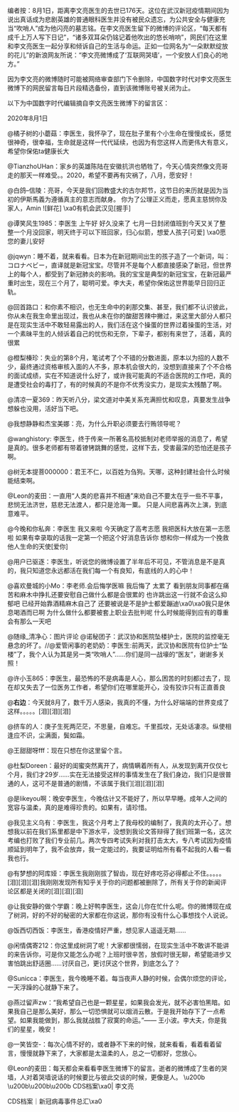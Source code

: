 编者按：8月1日，距离李文亮医生的去世已176天。这位在武汉新冠疫情期间因为说出真话成为悲剧英雄的普通眼科医生并没有被民众遗忘，为公共安全与健康充当“吹哨人”成为他闪亮的墓志铭。在李文亮医生留下的微博的评论区，“每天都有成千上万人写下日记”，“诸多双耳朵仍铭记着他吹出的悠长哨响”，网民们在这里和李文亮医生一起分享和倾诉自己的生活与命运。正如一位网名为“一朵默默绽放的花儿”的新浪网友所说：“李文亮微博成了‘互联网哭墙’，一个安放人们良心的地方。”

因为李文亮的微博随时可能被网络审查部门下令删除，中国数字时代对李文亮医生微博下的网民留言每日片段精选备份，直到该微博账号被关闭为止。 

以下为中国数字时代编辑摘自李文亮医生微博下的留言区：

2020年8月1日

@橘子树的小蘑菇：李医生，我怀孕了，现在肚子里有个小生命在慢慢成长，感觉很神奇，很幸福，生命就是这样一代代延续，也因为有您这样人而更伟大有意义，希望你保佑ta健康长大

@TianzhoUHan：家乡的英雄陈陆在安徽抗洪也牺牲了，今天心情突然像文亮哥走的那天一样难受。。2020，希望不要再有灾祸了，八月，愿安好！

@白鸽&#8211;信陵：亮哥，今天是我们回教盛大的古尔邦节，这节日的来历就是因为当初的伊斯馬義为遵循真主的意志而献身。 你为了公理正义而走，愿真主慈悯你及家人，Amin ![鲜花] \xa0有机会武汉见[握手]

@谭笑风生1985：李医生 上午好 好久没来了 七月一日封闭值班到今天又关了整整一个月没回家，明天终于可以下班回家，归心似箭，想爱人孩子[可爱] \xa0愿您的妻儿安好

@jqwyn：睡不着，就来看看。日本为在新冠期间出生的孩子造了一个新词，叫：コロナベビー，直译就是新冠宝宝。尽管并不是每个人都直接感染了新冠，但世界上的每个人，都受到了新冠肺炎的影响。我的宝宝是典型的新冠宝宝，在新冠最严重时出生，现在三个月了，聪明可爱。李大夫，希望你保佑这世界能早日回归正轨。

@回首路口：和你素不相识，也无生命中的刹那交集、甚至，我们都不认识彼此，你从未在我生命里出现过，我也从未在你的酸甜苦辣中撇过，来这里大部分人都只是在现实生活中不敢轻易露出的人，我们活在这个操蛋的世界过着操蛋的生活，对一个素昧平生的人倾诉着自己的忧伤和无奈，下辈子，都别有来世了，活着，真的很累

@橙梨榛珍：失业的第8个月，笔试考了个不错的分数进面，原本以为招的人数不少，最终通过资格审核入面的人不多，原本机会很大的，没想到直接来了个不合格的面试成绩，实在不知道说什么好了，或许我可能真的不适合医院的工作吧，真的是遭受社会的毒打了，有的时候真的不是你不优秀没实力，是现实太残酷了啊。

@清凉一夏369：昨天听八分，梁文道对中美关系充满担忧和叹息，真要发生战争想躲也没用，活好当下吧。

@我想静静和杰宝美娜：亮，为什么升职必须要去行贿领导呢？

@wanghistory: 李医生，终于传来一所著名高校抵制对老师举报的消息了，希望是真的。很多老师都有带着镣铐跳舞的感觉，这样下去，受害最深的恐怕还是孩子啊。

@树无本提菩000000：君王不仁，以百姓为刍狗。天哪，这种封建社会什么时候能结束啊。

@Leon的麦田：一直用“人类的悲喜并不相通”来劝自己不要太在乎一些不平事，悲悯无法济世，慈悲无法渡人，都只是沧海一粟。 只是人间悲喜再次上演，到底意难平。

@今晚和你私奔：李医生 我又来啦 今天确定了高考志愿 我把医科大放在第一志愿啦 如果有幸录取的话我一定第一个把这个好消息告诉你 想和你一样成为一个挽救他人生命的天使[爱你]

@用户已驱逐：李医生，听说您的微博设置了半年后不可见，不管消息是不是真的，我只知道您永远都活在我们每一个有良知，有底线的人的心中！

@喜欢曼城的小Mo：李老师.会后悔学医嘛 我后悔了 太累了 看到朋友同事都在痛苦和麻木中挣扎还要安慰自己做什么都是会很累的 也许跳出这一行就不会这么抑郁吧 已经开始靠酒精麻木自己了 还要被说是不是护士都爱蹦迪\xa0\xa0我只是休息喝酒而已啊 为什么做什么都要被套上职业去批判呢 什么时候能得到应有的尊重 会有那么一天吧

@随缘_清净心：图片评论 @诺秘团子：武汉协和医院坠楼护士，医院的监控毫无悬念的坏了。//@爱管闲事的老奶奶：李医生:前两天，武汉协和医院有位护士“坠楼”了，我个人认为其是另一类“吹哨人”……你们是同一战壕的“医友”，谢谢多关照！

@许小玉865：李医生，最恐怖的不是病毒是人心，那么困苦的时刻都过去了，现在却又失去了一位医务工作者，希望你们在哪里能开心，没有狡诈只有正直善良

@__右边__：今天就8月了，数千万人感染，我真的不懂，为什么好端端的世界变成了这样。。。。。[泪][泪][泪]

@挤车的人：庚子生死两茫茫，不思量，自难忘。千里孤坟，无处话凄凉。纵使相逢应不识，尘满面，鬓如霜。

@王甜甜呀fff：现在只想在你这里留个言。

@杜梨Doreen：最好的闺蜜突然离开了，病情瞒着所有人，从发现到离开仅仅七个月，我们才29岁……实在无法接受这样的事情发生在了我们身边，我们只是很普通的人，这可不是普通的剧情，不该属于我们[泪][泪][泪]

@是likeyou啊：晚安李医生，今晚估计又不能好了，所以早早睡。成年人之间的宽容与温柔，真的是难得珍贵的。如果有，请珍惜。

@我见主义乌有：李医生，我这个月考上了我母校的编制了，我真的太开心了。想想我以前在我们系里都是中下游水平，没想到我论文答辩得了我们班第一名，这次考编也打败了我们专业前几。两次专四考试失利对我打击太大，专八考试因为疫情顺延到明年了，我不会放弃，我一定能过的，我要证明给所有看不起我的人看一看我也行。

@有梦想的阿库娅：李医生我刚刚拔了智齿，现在好疼吃芬必得都止不住。。。。。[泪][泪][泪]我刚刚发现所有知乎关于你的问题都被删除了，所有关于你的新闻评论区都是关闭的[泪][泪][泪]

@让我安静的做个学霸：晚上好鸭李医生，这会儿你在忙什么呢。你的微博现在成了树洞，好的不好的秘密的大家都在你这说，那你有没有什么心事想找个人说说。

@饭西切西饭：李医生，香港疫情好严重，想见家人遥遥无期……

@闲情偶寄212：你这里成树洞了呢！大家都很懦弱，在现实生活中不敢讲不能讲的来告诉你，可是你又能怎么办呢？上班时很辛苦，放假时很无聊，希望能进步又害怕跳出舒适圈……讨厌自己，更讨厌这个世界，到底怎么了？

@Sunicca：李医生，我今晚睡不着。每当夜声人静的时候，会偶尔烦您的评论，一天浮躁的心就静下来了。

@燕过留声zw：“我希望自己也是一颗星星，如果我会发光，就不必害怕黑暗。如果我自己是那么美好，那么一切恐惧就可以烟消云散。于是我开始存下了一点希望。如果我能做到，那么我就战胜了寂寞的命运。”—— 王小波。李大夫，你是我们的星星，晚安！

@一笑皆空-：每次心情不好的，或者静不下来的时候，就来看看，看着看着留言，慢慢就静下来了，大家都是太温柔的人，总之一切都好，您放心。

@Leon的麦田：每天都会来看看李医生微博下的留言。逝者的微博成了生者的哭墙，人对着哭墙说话的时候要比与彼此交谈的时候，更像是人。 \u200b \u200b\u200b\u200b CDS档案\xa0| 李文亮

CDS档案｜新冠病毒事件总汇\xa0


